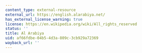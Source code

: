 ```yaml
---
content_type: external-resource
external_url: https://english.alarabiya.net/
has_external_license_warning: true
license: https://en.wikipedia.org/wiki/All_rights_reserved
status: ''
title: Al Arabiya
uid: af66fdbe-04b5-4d3a-809c-3cb929a72369
wayback_url: ''
---
```


